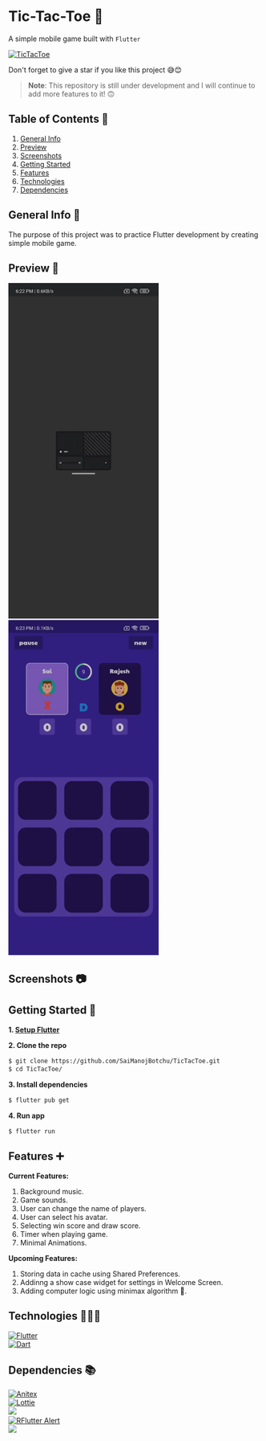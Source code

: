 # Tic-Tac-Toe 🎃

A simple mobile game built with `Flutter`

[![TicTacToe](https://img.shields.io/badge/TicTacToe-🎮-1EAEDB.svg)](https://github.com/SaiManojBotchu/TicTacToe)

Don't forget to give a star if you like this project 😅😊

> **Note**: This repository is still under development and I will continue to add more features to it! 🙃

## Table of Contents 📜

1. [General Info](#general-info-)
2. [Preview](#preview-)
3. [Screenshots](#screenshots-)
4. [Getting Started](#getting-started-)
5. [Features](#features-)
6. [Technologies](#technologies-)
7. [Dependencies](#dependencies-)


## General Info 📝

The purpose of this project was to practice Flutter development by creating simple mobile game.

## Preview 🎥
<img src="preview-1.gif" width="300"/>&nbsp;&nbsp;&nbsp;&nbsp; <img src="preview-2.gif" width="300"/>

## Screenshots 📷

## Getting Started 🚀

**1. [ Setup Flutter](https://flutter.io/setup/)**

**2. Clone the repo**

```sh
$ git clone https://github.com/SaiManojBotchu/TicTacToe.git
$ cd TicTacToe/
```

**3. Install dependencies**
```sh
$ flutter pub get
```

**4. Run app**
```sh
$ flutter run
```

## Features ➕

**Current Features:**

1. Background music.
2. Game sounds.
3. User can change the name of players.
4. User can select his avatar.
5. Selecting win score and draw score.
6. Timer when playing game.
7. Minimal Animations.

**Upcoming Features:**

1. Storing data in cache using Shared Preferences.
2. Addinng a show case widget for settings in Welcome Screen.
3. Adding computer logic using minimax algorithm 🧠.

## Technologies 👨🏻‍💻

[![Flutter](https://img.shields.io/badge/Flutter-v2.2.3-1.svg)](https://flutter.dev/)   
[![Dart](https://img.shields.io/badge/Dart-v2.13.4-1.svg)](https://dart.dev/)   

## Dependencies 📚

[![Anitex](https://img.shields.io/badge/Anitex-v2.0.0-1.svg)](https://pub.dev/packages/anitex)  
[![Lottie](https://img.shields.io/badge/Lottie-v1.2.0-1.svg)](https://pub.dev/packages/lottie)  
[![](https://img.shields.io/badge/Delayed%20Display-v2.0.0-1.svg)](https://pub.dev/packages/delayed_display)  
[![RFlutter Alert](https://img.shields.io/badge/RFlutter%20Alert-v2.0.4-1.svg)](https://pub.dev/packages/rflutter_alert)  
[![](https://img.shields.io/badge/Assets%20Audio%20Player-v3.0.3+6-1.svg)](https://pub.dev/packages/assets_audio_player)  




